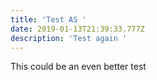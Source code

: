```yaml
---
title: 'Test AS '
date: 2019-01-13T21:39:33.777Z
description: 'Test again '
---
```

This could be an even better test
